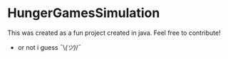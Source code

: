 # HungerGamesSimulation
This was created as a fun project created in java.
Feel free to contribute!

- or not i guess ¯\\_(ツ)_/¯
